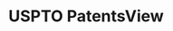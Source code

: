 ---
layout: default
bigquery: https://console.cloud.google.com/bigquery?p=patents-public-data&d=patentsview&page=dataset
citation: Attribution should be given to PatentsView for use, distribution, or derivative
  works.
code: https://github.com/CSSIP-AIR/PatentsView-Code-Snippets/
contributors: USPTO
cost: None
description: 'PatentsView includes US patent data including raw data (summaries, applications,
  pregrant applications), disambugations of inventors and assignees, and inventor
  gender estimates.  Also foreign priority data, # of figures and sheets, and government
  interest statements.'
documentation: https://patentsview.org/query/builder-faqs
last_edit: 04/07/2022, 09:59:57
location: https://patentsview.org/
maintained_by: USPTO
record_creation_timestamp: 12/2/2020 17:20:46
schema_fields:
- subsection_id
- variety
- latin_name
- disamb_inventor_id_20200331
- deceased
- rule_47
- section
- main_group
- rawassignee_id
- num_claims
- attribution_status
- ipc_version_indicator
- disamb_inventor_id_20190312
- ipc_class
- disamb_assignee_id_20190820
- organization
- rel_id
- disamb_inventor_id_20171226
- longitude
- name
- lawyer_id
- latlong
- disamb_inventor_id_20200929
- disamb_inventor_id_20190820
- level_three
- abstract
- location_id
- uuid
- publication_number
- inventor_id
- term_extension
- f102_date
- applicant_type
- fname
- text
- latitude
- disamb_inventor_id_20191231
- gi_statement
- disamb_inventor_id_20201229
- disclaimer_date
- disamb_inventor_id_20181127
- disamb_inventor_id_20200630
- disamb_inventor_id_20170808
- length
- designation
- field_title
- city
- subgroup
- group
- f371_date
- disamb_assignee_id_20191231
- level_two
- type
- contract_award_number
- subclass
- lname
- disamb_assignee_id_20190312
- level_one
- organization_id
- disamb_inventor_id_20171003
- series_code
- id
- exemplary
- disamb_assignee_id_20200929
- disamb_assignee_id_20200331
- male_flag
- name_first
- subgroup_id
- withdrawn
- state
- subcategory_id
- section_id
- classification_data_source
- role
- disamb_inventor_id_20191008
- male
- country
- term_disclaimer
- assignee_id
- number
- application_id
- title
- action_date
- disamb_assignee_id_20200630
- num
- rawinventor_id
- name_last
- rawlocation_id
- reldocno
- county_fips
- state_fips
- disamb_assignee_id_20181127
- disamb_inventor_id_20180528
- sequence
- category
- kind
- date
- filename
- county
- lapse_of_patent
- mainclass_id
- subclass_id
- group_id
- dependent
- status
- disamb_inventor_id_20170307
- _102_date
- relkind
- num_figures
- num_sheets
- country_transformed
- classification_status
- citation_id
- _371_date
- doctype
- classification_value
- category_id
- disamb_assignee_id_20191008
- field_id
- symbol_position
- patent_id
- doc_type
- sector_title
- classification_level
- term_grant
shortname: patentsview
tags:
- disambiguation
- United States
- gender
terms_of_use: Creative Commons Attribution 4.0 International License.
timeframe: 1963-1999
title: USPTO PatentsView
uuid: cf1780b1-e265-4e49-8d1d-83b9cfe0fd9a
---